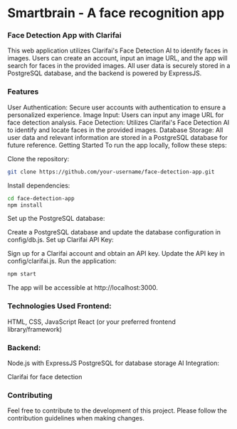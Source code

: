 # Smartbrain - A face recognition app #



### Face Detection App with Clarifai ###
This web application utilizes Clarifai's Face Detection AI to identify faces in images. Users can create an account, input an image URL, and the app will search for faces in the provided images. All user data is securely stored in a PostgreSQL database, and the backend is powered by ExpressJS.

### Features ###
User Authentication: Secure user accounts with authentication to ensure a personalized experience.
Image Input: Users can input any image URL for face detection analysis.
Face Detection: Utilizes Clarifai's Face Detection AI to identify and locate faces in the provided images.
Database Storage: All user data and relevant information are stored in a PostgreSQL database for future reference.
Getting Started
To run the app locally, follow these steps:

Clone the repository:

```bash
git clone https://github.com/your-username/face-detection-app.git
```
Install dependencies:

```bash
cd face-detection-app
npm install
```
Set up the PostgreSQL database:

Create a PostgreSQL database and update the database configuration in config/db.js.
Set up Clarifai API Key:

Sign up for a Clarifai account and obtain an API key.
Update the API key in config/clarifai.js.
Run the application:

```bash
npm start
```
The app will be accessible at http://localhost:3000.

### Technologies Used Frontend: ###

HTML, CSS, JavaScript
React (or your preferred frontend library/framework)
### Backend: ###

Node.js with ExpressJS
PostgreSQL for database storage
AI Integration:

Clarifai for face detection

### Contributing ###
Feel free to contribute to the development of this project. Please follow the contribution guidelines when making changes.
